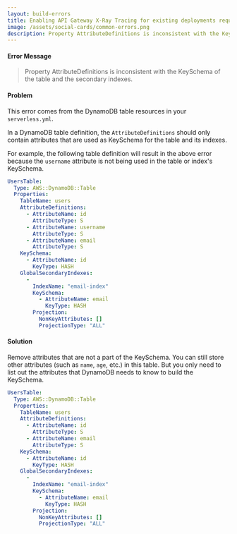```yaml
---
layout: build-errors
title: Enabling API Gateway X-Ray Tracing for existing deployments requires a remove and re-deploy of your API Gateway
image: /assets/social-cards/common-errors.png
description: Property AttributeDefinitions is inconsistent with the KeySchema of the table and the secondary indexes.
---
```


#### Error Message

> Property AttributeDefinitions is inconsistent with the KeySchema of the table and the secondary indexes.


#### Problem

This error comes from the DynamoDB table resources in your `serverless.yml`.

In a DynamoDB table definition, the `AttributeDefinitions` should only contain attributes that are used as KeySchema for the table and its indexes.

For example, the following table definition will result in the above error because the `username` attribute is not being used in the table or index's KeySchema.

``` yml
UsersTable:
  Type: AWS::DynamoDB::Table
  Properties:
    TableName: users
    AttributeDefinitions:
      - AttributeName: id
        AttributeType: S
      - AttributeName: username
        AttributeType: S
      - AttributeName: email
        AttributeType: S
    KeySchema:
      - AttributeName: id
        KeyType: HASH
    GlobalSecondaryIndexes:
      -
        IndexName: "email-index"
        KeySchema:
          - AttributeName: email
            KeyType: HASH
        Projection:
          NonKeyAttributes: []
          ProjectionType: "ALL"
```


#### Solution

Remove attributes that are not a part of the KeySchema. You can still store other attributes (such as `name`, `age`, etc.) in this table. But you only need to list out the attributes that DynamoDB needs to know to build the KeySchema.

``` yml
UsersTable:
  Type: AWS::DynamoDB::Table
  Properties:
    TableName: users
    AttributeDefinitions:
      - AttributeName: id
        AttributeType: S
      - AttributeName: email
        AttributeType: S
    KeySchema:
      - AttributeName: id
        KeyType: HASH
    GlobalSecondaryIndexes:
      -
        IndexName: "email-index"
        KeySchema:
          - AttributeName: email
            KeyType: HASH
        Projection:
          NonKeyAttributes: []
          ProjectionType: "ALL"
```
